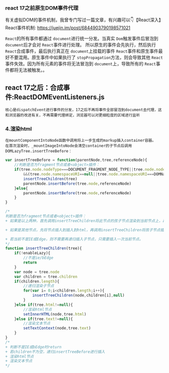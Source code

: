 ### react 17之前原生DOM事件代理
有关虚拟DOM的事件机制，我曾专门写过一篇文章，有兴趣可以👇【React深入】React事件机制: https://juejin.im/post/6844903790198571021

`React`的所有事件都通过 `document`进行统一分发。当真实 `Dom`触发事件后冒泡到 `document`后才会对 `React`事件进行处理。
所以原生的事件会先执行，然后执行 `React`合成事件，最后执行真正在 `document`上挂载的事件
`React`事件和原生事件最好不要混用。原生事件中如果执行了 `stopPropagation`方法，则会导致其他 `React`事件失效。因为所有元素的事件将无法冒泡到 `document`上，导致所有的 `React`事件都将无法被触发。。

## react 17之后：合成事件:ReactDOMEventListeners.js
```
核心是dispatchEvent进行事件的分发，17之后不再将事件全部冒泡到document去代理，这和浏览器的改进有关，不再需要代理绑定，浏览器可以对更细粒度的区域进行监听
```

### 4.渲染html
```
在mountComponentIntoNode函数中调用将上一步生成的markup插入container容器。
在首次渲染时，_mountImageIntoNode会清空container的子节点后调用DOMLazyTree.insertTreeBefore：
```
```javaScript
var insertTreeBefore = function(parentNode,tree,referenceNode){
	//判断是否为fragment节点或者<object>插件：
	if(tree.node.nodeType===DOCUMENT_FRAGMENT_NODE_TYPE||tree.node.nodeType===ELEMENT_NODE_TYPE&&tree.node.nodeName.toLowerCase()==='object'
		&&(tree.node.namespaceURI==null||tree.node.namespaceURI===DOMNamespaces.html)){
		insertTreeChildren(tree)
		parentNode.insertBefore(tree.node,referenceNode)
	}else{
		parentNode.insertBefore(tree.node,referenceNode)
	}
}

/*
判断是否为fragment节点或者<object>插件：
+ 如果是以上两种，首先调用insertTreeChildren将此节点的孩子节点渲染到当前节点上，再将渲染完的节点插入到html

+ 如果是其他节点，先将节点插入到插入到html，再调用insertTreeChildren将孩子节点插入到html。

+ 若当前不是IE或Edge，则不需要再递归插入子节点，只需要插入一次当前节点。
*/
function insertTreeChildren(tree){
	if(!enableLazy){
		//不是ie/bEdge
		return
	}
	var node = tree.node
	var children = tree.children
	if(children.length){
		//递归渲染子节点
		for(var i= 0;i<children.length;i++){
			insertTreeChildren(node,children[i],null)
		}
	}else if(tree.html!=null){
		//渲染html节点
		setInnerHTML(node,tree.html)
	}else if(tree.text!=null){
		//渲染文本节点
		setTextContext(node,tree.text)
	}
}
/*
+ 判断不是IE或bEdge时return
+ 若children不为空，递归insertTreeBefore进行插入
+ 渲染html节点
+ 渲染文本节点
*/
```